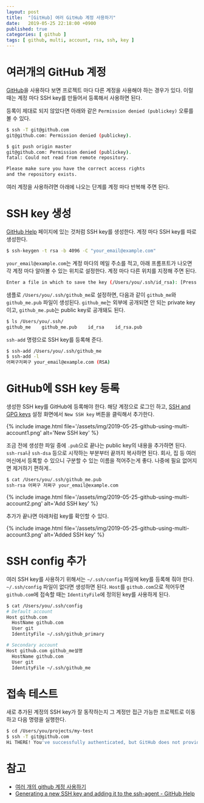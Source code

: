 ```yaml
---
layout: post
title:  "[GitHub] 여러 GitHub 계정 사용하기"
date:   2019-05-25 22:18:00 +0900
published: true
categories: [ github ]
tags: [ github, multi, account, rsa, ssh, key ]
---
```


# 여러개의 GitHub 계정

[GitHub](https://github.com/)을 사용하다 보면 프로젝트 마다 다른 계정을 사용해야 하는 경우가 있다. 이럴 때는 계정 마다 SSH key를 만들어서 등록해서 사용하면 된다.

등록이 제대로 되지 않았다면 아래와 같은 `Permission denied (publickey)` 오류를 볼 수 있다.

```bash
$ ssh -T git@github.com
git@github.com: Permission denied (publickey).

$ git push origin master
git@github.com: Permission denied (publickey).
fatal: Could not read from remote repository.

Please make sure you have the correct access rights
and the repository exists.
```

여러 계정을 사용하려면 아래에 나오는 단계를 계정 마다 반복해 주면 된다.


# SSH key 생성

[GitHub Help](https://help.github.com/en/articles/generating-a-new-ssh-key-and-adding-it-to-the-ssh-agent) 페이지에 있는 것처럼 SSH key를 생성한다. 계정 마다 SSH key를 따로 생성한다.

```bash
$ ssh-keygen -t rsa -b 4096 -C "your_email@example.com"
```

`your_email@example.com`는 계정 마다의 메일 주소를 적고, 아래 프롬프트가 나오면 각 계정 마다 알아볼 수 있는 위치로 설정한다. 계정 마다 다른 위치를 지정해 주면 된다.

```bash
Enter a file in which to save the key (/Users/you/.ssh/id_rsa): [Press enter]
```

샘플로 `/Users/you/.ssh/github_me`로 설정하면, 다음과 같이 `github_me`와 `github_me.pub` 파일이 생성된다. `github_me`는 외부에 공개되면 안 되는 private key 이고, `github_me.pub`는 public key로 공개돼도 된다.

```bash
$ ls /Users/you/.ssh/
github_me    github_me.pub    id_rsa    id_rsa.pub
```

`ssh-add` 명령으로 SSH key를 등록해 준다.

```bash
$ ssh-add /Users/you/.ssh/github_me
$ ssh-add -l
어쩌구저쩌구 your_email@example.com (RSA)
```


# GitHub에 SSH key 등록

생성한 SSH key를 GitHub에 등록해야 한다. 해당 계정으로 로그인 하고, [SSH and GPG keys](https://github.com/settings/keys) 설정 화면에서 `New SSH key` 버튼을 클릭해서 추가한다.

{% include image.html file='/assets/img/2019-05-25-github-using-multi-account1.png' alt='New SSH key' %}

조금 전에 생성한 파일 중에 `.pub`으로 끝나는 public key의 내용을 추가하면 된다. `ssh-rsa`나 `ssh-dsa` 등으로 시작하는 부분부터 끝까지 복사하면 된다. 회사, 집 등 여러 머신에서 등록할 수 있으니 구분할 수 있는 이름을 적어주는게 좋다. 나중에 필요 없어지면 제거하기 편하게..

```bash
$ cat /Users/you/.ssh/github_me.pub
ssh-rsa 어쩌구 저쩌구 your_email@example.com
```

{% include image.html file='/assets/img/2019-05-25-github-using-multi-account2.png' alt='Add SSH key' %}

추가가 끝나면 아래처럼 key를 확인할 수 있다.

{% include image.html file='/assets/img/2019-05-25-github-using-multi-account3.png' alt='Added SSH key' %}


# SSH config 추가

여러 SSH key를 사용하기 위해서는 `~/.ssh/config` 파일에 key를 등록해 줘야 한다. `~/.ssh/config` 파일이 없다면 생성하면 된다. `Host`를 `github.com`으로 적어두면 `github.com`에 접속할 때는 `IdentityFile`에 정의된 key를 사용하게 된다.

```bash
$ cat /Users/you/.ssh/config
# Default account
Host github.com
  HostName github.com
  User git
  IdentityFile ~/.ssh/github_primary

# Secondary account
Host github.com github_me설명
  HostName github.com
  User git
  IdentityFile ~/.ssh/github_me
```


# 접속 테스트

새로 추가된 계정의 SSH key가 잘 동작하는지 그 계정만 접근 가능한 프로젝트로 이동하고 다음 명령을 실행한다.

```bash
$ cd /Users/you/projects/my-test
$ ssh -T git@github.com
Hi THERE! You've successfully authenticated, but GitHub does not provide shell access.
```


# 참고

- [여러 개의 github 계정 사용하기](https://aweekj.github.io/using-multiple-accounts-in-git/)
- [Generating a new SSH key and adding it to the ssh-agent - GitHub Help](https://help.github.com/en/articles/generating-a-new-ssh-key-and-adding-it-to-the-ssh-agent)
